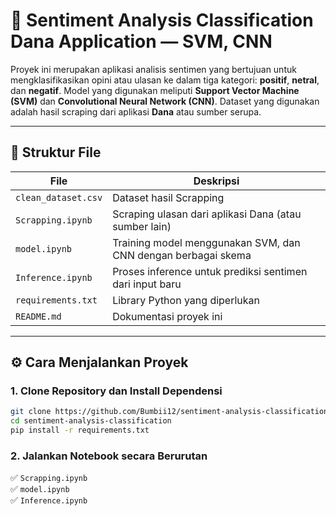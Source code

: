 # 🧠 Sentiment Analysis Classification Dana Application — SVM, CNN

Proyek ini merupakan aplikasi analisis sentimen yang bertujuan untuk mengklasifikasikan opini atau ulasan ke dalam tiga kategori: **positif**, **netral**, dan **negatif**. Model yang digunakan meliputi **Support Vector Machine (SVM)** dan **Convolutional Neural Network (CNN)**. Dataset yang digunakan adalah hasil scraping dari aplikasi **Dana** atau sumber serupa.

---

## 📁 Struktur File

| File               | Deskripsi                                                   |
|------------------- |-------------------------------------------------------------|
| `clean_dataset.csv`| Dataset hasil Scrapping                                     |
| `Scrapping.ipynb`  | Scraping ulasan dari aplikasi Dana (atau sumber lain)       |
| `model.ipynb`      | Training model menggunakan SVM, dan CNN dengan berbagai skema |
| `Inference.ipynb`  | Proses inference untuk prediksi sentimen dari input baru    |
| `requirements.txt` | Library Python yang diperlukan                              |
| `README.md`        | Dokumentasi proyek ini                                      |


---

## ⚙️ Cara Menjalankan Proyek

### 1. Clone Repository dan Install Dependensi

```bash
git clone https://github.com/Bumbii12/sentiment-analysis-classification-application-Dana-SVM-CNN.git
cd sentiment-analysis-classification
pip install -r requirements.txt
```

### 2. Jalankan Notebook secara Berurutan

✅ `Scrapping.ipynb`  
✅ `model.ipynb`  
✅ `Inference.ipynb`